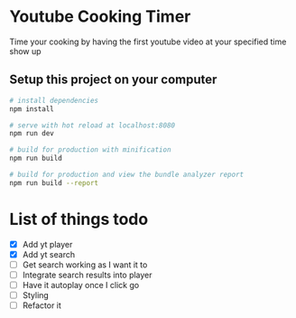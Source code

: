 # Youtube Cooking Timer

Time your cooking by having the first youtube video at your specified time show up

## Setup this project on your computer

```bash
# install dependencies
npm install

# serve with hot reload at localhost:8080
npm run dev

# build for production with minification
npm run build

# build for production and view the bundle analyzer report
npm run build --report
```

# List of things todo
- [x] Add yt player 
- [x] Add yt search 
- [ ] Get search working as I want it to 
- [ ] Integrate search results into player
- [ ] Have it autoplay once I click go  
- [ ] Styling
- [ ] Refactor it